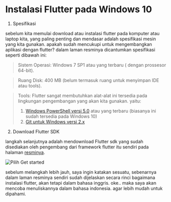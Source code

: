 # Instalasi Flutter pada Windows 10

1. Spesifikasi

sebelum kita memulai download atau instalasi flutter pada komputer atau laptop kita, yang paling penting dan mendasar adalah spesifikasi mesin yang kita gunakan. apakah sudah mencukupi untuk mengembangkan aplikasi dengan flutter? dalam laman resminya dicantumkan spesifikasi seperti dibawah ini:

>Sistem Operasi: Windows 7 SP1 atau yang terbaru ( dengan prossesor 64-bit).

>Ruang Disk: 400 MB (belum termasuk ruang untuk menyimpan IDE atau tools).

>Tools: Flutter sangat membutuhkan alat-alat ini tersedia pada lingkungan pengembangan yang akan kita gunakan. yaitu:
>1. [Windows PowerShell versi 5.0](https://docs.microsoft.com/en-us/powershell/scripting/install/installing-windows-powershell?view=powershell-6) atau yang terbaru (biasanya ini sudah tersedia pada Windows 10)
>2. [Git untuk Windows versi 2.x](https://git-scm.com/download/win)


2. Download Flutter SDK

langkah selanjutnya adalah mendownload Flutter sdk yang sudah disediakan oleh pengembang dari framework flutter itu sendiri pada halaman [resminya](https://flutter.dev/).

![Pilih Get started](https://github.com/Alfiyanm/mnote/raw/master/src/common/images/getstarted.png "pilih Get started")


sebelum melangkah lebih jauh, saya ingin katakan sesuatu, sebenarnya dalam laman resminya sendiri sudah dijelaskan secara rinci bagaimana instalasi flutter, akan tetapi dalam bahasa inggris. oke.. maka saya akan mencoba menuliskannya dalam bahasa indonesia. agar lebih mudah untuk dipahami.

